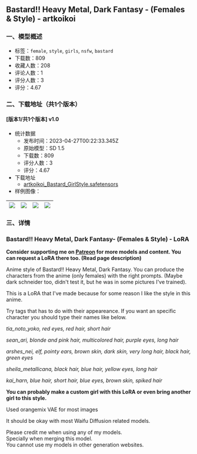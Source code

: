 ## Bastard!! Heavy Metal, Dark Fantasy - (Females & Style) - artkoikoi
### 一、模型概述

- 标签：`female`, `style`, `girls`, `nsfw`, `bastard`
- 下载数：809
- 收藏人数：208
- 评论人数：1
- 评分人数：3
- 评分：4.67

### 二、下载地址（共1个版本）

#### [版本1/共1个版本] v1.0

- 统计数据
  - 发布时间：2023-04-27T00:22:33.345Z
  - 原始模型：SD 1.5
  - 下载数：809
  - 评分人数：3
  - 评分：4.67
- 下载地址
  - [artkoikoi_Bastard_GirlStyle.safetensors](https://civitai.com/api/download/models/56290)
- 样例图像：

| <img src="https://image.civitai.com/xG1nkqKTMzGDvpLrqFT7WA/ea1616eb-7e3b-4e77-e971-f73ecbcfcf00/width=450/610235.jpeg" /> | <img src="https://image.civitai.com/xG1nkqKTMzGDvpLrqFT7WA/c4cbd622-62f4-483f-2d5a-fecd0f9c8100/width=450/610353.jpeg" /> | <img src="https://image.civitai.com/xG1nkqKTMzGDvpLrqFT7WA/8f46d5d1-dd02-44c7-48f4-12a88c5dca00/width=450/610251.jpeg" /> | <img src="https://image.civitai.com/xG1nkqKTMzGDvpLrqFT7WA/253d0fd3-ea14-4c9a-b896-beaf8ae55c00/width=450/610239.jpeg" /> |
| ---- | ---- | ---- | ---- |


### 三、详情
<h3><strong>Bastard!! Heavy Metal, Dark Fantasy- (Females &amp; Style) - LoRA</strong></h3><p><strong>Consider supporting me on </strong><a target="_blank" rel="ugc" href="https://www.patreon.com/artkoikoi"><strong>Patreon</strong></a><strong> for more models and content. You can request a LoRA there too. (Read page description)</strong></p><p></p><p>Anime style of Bastard!! Heavy Metal, Dark Fantasy. You can produce the characters from the anime (only females) with the right prompts. (Maybe dark schneider too, didn't test it, but he was in some pictures I've trained).</p><p></p><p>This is a LoRA that I've made because for some reason I like the style in this anime.</p><p></p><p>Try tags that has to do with their appeareance. If you want an specific character you should type their names like below.</p><p></p><p><em>tia_noto_yoko, red eyes, red hair, short hair</em></p><p><em>sean_ari, blonde and pink hair, multicolored hair, purple eyes, long hair</em></p><p><em>arshes_nei, elf, pointy ears, brown skin, dark skin, very long hair, black hair, green eyes</em></p><p><em>sheila_metallicana, black hair, blue hair, yellow eyes, long hair</em></p><p><em>kai_harn, blue hair, short hair, blue eyes, brown skin, spiked hair</em></p><p></p><p><strong>You can probably make a custom girl with this LoRA or even bring another girl to this style.</strong></p><p></p><p>Used orangemix VAE for most images</p><p></p><p>It should be okay with most Waifu Diffusion related models.</p><p></p><p>Please credit me when using any of my models.<br />Specially when merging this model.<br />You cannot use my models in other generation websites.</p>